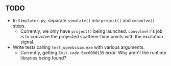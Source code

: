## TODO
- In `Simulator.py`, separate `simulate()` into `project()` and `convolve()` steps.
  - Currently, we only have `project()` being launched. `convolve()`'s job is to convolve
  the projected scatterer time points with the excitation signal.
- Write tests calling `test_openbcsim.exe` with various arguments.
  - Currently, getting `Exit code 0xc0000135` error. Why aren't the runtime libraries being found?
